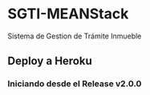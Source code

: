 # SGTI-MEANStack
Sistema de Gestion de Trámite Inmueble

## Deploy a Heroku 

### Iniciando desde el Release v2.0.0
